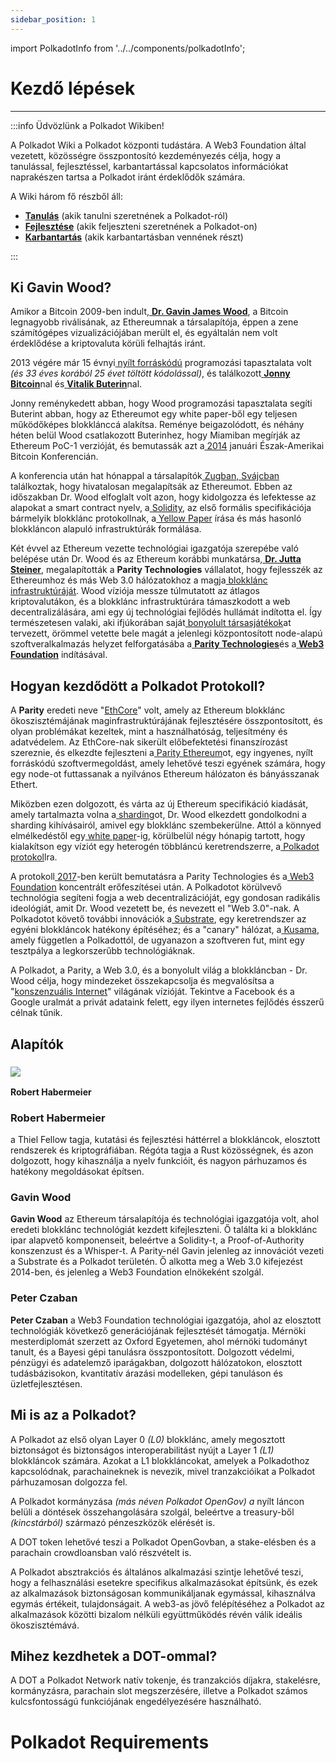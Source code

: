 ```yaml
---
sidebar_position: 1
---
```


import PolkadotInfo from '../../components/polkadotInfo';

# Kezdő lépések
---

:::info Üdvözlünk a Polkadot Wikiben!

A Polkadot Wiki a Polkadot központi tudástára. A Web3 Foundation által vezetett, közösségre összpontosító kezdeményezés célja, hogy a tanulással, fejlesztéssel, karbantartással kapcsolatos információkat naprakészen tartsa a Polkadot iránt érdeklődők számára.

A Wiki három fő részből áll:

- [**Tanulás**](../hamarosan/forditas-alatt.md)  (akik tanulni szeretnének a Polkadot-ról)
- [**Fejlesztése**](../hamarosan/forditas-alatt.md)  (akik feljeszteni szeretnének a Polkadot-on)
- [**Karbantartás**](../hamarosan/forditas-alatt.md) (akik karbantartásban vennének részt)

:::

## **Ki Gavin Wood?**

Amikor a Bitcoin 2009-ben indult,[ **Dr. Gavin James Wood**](https://www.gavwood.com/), a Bitcoin legnagyobb riválisának, az Ethereumnak a társalapítója, éppen a zene számítógépes vizualizációjában merült el, és egyáltalán nem volt érdeklődése a kriptovaluta körüli felhajtás iránt.

2013 végére már 15 évnyi[ nyílt forráskódú](https://assets.fireside.fm/file/fireside-images/podcasts/transcripts/d/d5b060aa-e9bf-4a5c-88ac-ccda4382716a/episodes/0/04f58c7d-7cf1-4fa3-b39f-79a530a627cf/transcript.txt) programozási tapasztalata volt *(és 33 éves korából 25 évet töltött kódolással)*, és találkozott[ **Jonny Bitcoin**](https://epicenter.tv/episodes/259/)nal és[ **Vitalik Buterin**](https://en.wikipedia.org/wiki/Vitalik%5FButerin)nal.

Jonny reménykedett abban, hogy Wood programozási tapasztalata segíti Buterint abban, hogy az Ethereumot egy white paper-ből egy teljesen működőképes blokklánccá alakítsa. Reménye beigazolódott, és néhány héten belül Wood csatlakozott Buterinhez, hogy Miamiban megírják az Ethereum PoC-1 verzióját, és bemutassák azt a[ 2014](https://fortune.com/2014/01/28/cash-menagerie-inside-the-bitcoin-confab/) januári Észak-Amerikai Bitcoin Konferencián.

A konferencia után hat hónappal a társalapítók[ Zugban, Svájcban](https://www.bloomberg.com/profile/company/1482193D:SW) találkoztak, hogy hivatalosan megalapítsák az Ethereumot. Ebben az időszakban Dr. Wood elfoglalt volt azon, hogy kidolgozza és lefektesse az alapokat a smart contract nyelv, a[ Solidity](https://en.wikipedia.org/wiki/Solidity), az első formális specifikációja bármelyik blokklánc protokollnak, a[ Yellow Paper](https://ethereum.github.io/yellowpaper/paper.pdf) írása és más hasonló blokkláncon alapuló infrastruktúrák formálása.

Két évvel az Ethereum vezette technológiai igazgatója szerepébe való belépése után Dr. Wood és az Ethereum korábbi munkatársa,[ **Dr. Jutta Steiner**](https://www.linkedin.com/in/jutta-steiner/), megalapították a **Parity Technologies** vállalatot, hogy fejlesszék az Ethereumhoz és más Web 3.0 hálózatokhoz a magja[ blokklánc infrastruktúráját](https://medium.com/paritytech). Wood víziója messze túlmutatott az átlagos kriptovalutákon, és a blokklánc infrastruktúrára támaszkodott a web decentralizálására, ami egy új technológiai fejlődés hullámát indította el. Így természetesen valaki, aki ifjúkorában saját[ bonyolult társasjátékok](https://boardgamegeek.com/boardgame/99385/milton-keynes)at tervezett, örömmel vetette bele magát a jelenlegi központosított node-alapú szoftveralkalmazás helyzet felforgatásába a[ **Parity Technologies**](https://github.com/paritytech/)és a[ **Web3 Foundation**](https://web3.foundation/) indításával.

## **Hogyan kezdődött a Polkadot Protokoll?**

A **Parity** eredeti neve "[EthCore](https://www.nasdaq.com/articles/ethcore-raises-financing-round-first-venture-capital-funded-ethereum-startup-2016-04-22)" volt, amely az Ethereum blokklánc ökoszisztémájának maginfrastruktúrájának fejlesztésére összpontosított, és olyan problémákat kezeltek, mint a használhatóság, teljesítmény és adatvédelem. Az EthCore-nak sikerült előbefektetési finanszírozást szereznie, és elkezdte fejleszteni a[ Parity Ethereum](https://www.parity.io/ethereum/)ot, egy ingyenes, nyílt forráskódú szoftvermegoldást, amely lehetővé teszi egyének számára, hogy egy node-ot futtassanak a nyilvános Ethereum hálózaton és bányásszanak Ethert.

Miközben ezen dolgozott, és várta az új Ethereum specifikáció kiadását, amely tartalmazta volna a[ sharding](https://www.parity.io/a-brief-summary-of-everything-substrate-polkadot/)ot, Dr. Wood elkezdett gondolkodni a sharding kihívásairól, amivel egy blokklánc szembekerülne. Attól a könnyed elmélkedéstől egy[ white paper](https://github.com/polkadot-io/polkadot-white-paper)\-ig, körülbelül négy hónapig tartott, hogy kialakítson egy víziót egy heterogén többláncú keretrendszerre, a[ Polkadot protokol](https://polkadot.network/whitepaper/)lra.

A protokoll[ 2017](https://www.youtube.com/watch?v=lIghiCmHz0U)\-ben került bemutatásra a Parity Technologies és a[ Web3 Foundation](https://polkadot.network/whitepaper/) koncentrált erőfeszítései után. A Polkadotot körülvevő technológia segíteni fogja a web decentralizációját, egy gondosan radikális ideológiát, amit Dr. Wood vezetett be, és nevezett el "Web 3.0"-nak. A Polkadotot követő további innovációk a[ Substrate](https://medium.com/polkadot-network/a-brief-summary-of-everything-substrate-and-polkadot-f1f21071499d), egy keretrendszer az egyéni blokkláncok hatékony építéséhez; és a "canary" hálózat, a[ Kusama](https://twitter.com/ParityTech/status/1202254433796677632), amely független a Polkadottól, de ugyanazon a szoftveren fut, mint egy tesztpálya a legkorszerűbb technológiáknak.

A Polkadot, a Parity, a Web 3.0, és a bonyolult világ a blokkláncban - Dr. Wood célja, hogy mindezeket összekapcsolja és megvalósítsa a "[konszenzuális Internet](https://blocking.net/17114/gavin-wood-cosmos-is-not-enough-to-trust-not-enough-to-expand/)" világának vízióját. Tekintve a Facebook és a Google uralmát a privát adataink felett, egy ilyen internetes fejlődés ésszerű célnak tűnik.

## **Alapítók**

### ![](https://lh7-us.googleusercontent.com/SYQXI-SMxUKU4S4NzQ5GRcnW3zfereLO0WFpjvN4oWCjgakBqTlqgZCGSBeq6yDLvu97uLIRFOKCSPpMYg-bQugU4LLyW9oTdcGNeBm5C1TWtsNRTAv-fVbacpo6Ck4gOCWojVZfLnv4Nfa05WaN6iI)
**Robert Habermeier**

### **Robert Habermeier** 
a Thiel Fellow tagja, kutatási és fejlesztési háttérrel a blokkláncok, elosztott rendszerek és kriptográfiában. Régóta tagja a Rust közösségnek, és azon dolgozott, hogy kihasználja a nyelv funkcióit, és nagyon párhuzamos és hatékony megoldásokat építsen.

### **Gavin Wood**

**Gavin Wood** az Ethereum társalapítója és technológiai igazgatója volt, ahol eredeti blokklánc technológiát kezdett kifejleszteni. Ő találta ki a blokklánc ipar alapvető komponenseit, beleértve a Solidity-t, a Proof-of-Authority konszenzust és a Whisper-t. A Parity-nél Gavin jelenleg az innovációt vezeti a Substrate és a Polkadot területén. Ő alkotta meg a Web 3.0 kifejezést 2014-ben, és jelenleg a Web3 Foundation elnökeként szolgál.

### **Peter Czaban**

**Peter Czaban** a Web3 Foundation technológiai igazgatója, ahol az elosztott technológiák következő generációjának fejlesztését támogatja. Mérnöki mesterdiplomát szerzett az Oxford Egyetemen, ahol mérnöki tudományt tanult, és a Bayesi gépi tanulásra összpontosított. Dolgozott védelmi, pénzügyi és adatelemző iparágakban, dolgozott hálózatokon, elosztott tudásbázisokon, kvantitatív árazási modelleken, gépi tanuláson és üzletfejlesztésen.

## **Mi is az a Polkadot?**

A Polkadot az első olyan Layer 0 *(L0)* blokklánc, amely megosztott biztonságot és biztonságos interoperabilitást nyújt a Layer 1 *(L1)* blokkláncok számára. Azokat a L1 blokkláncokat, amelyek a Polkadothoz kapcsolódnak, parachaineknek is nevezik, mivel tranzakcióikat a Polkadot párhuzamosan dolgozza fel.

A Polkadot kormányzása *(más néven Polkadot OpenGov) a* nyílt láncon belüli a döntések összehangolására szolgál, beleértve a treasury-ből *(kincstárból)* származó pénzeszközök elérését is.

A DOT token lehetővé teszi a Polkadot OpenGovban, a stake-elésben és a parachain crowdloansban való részvételt is.

A Polkadot absztrakciós és általános alkalmazási szintje lehetővé teszi, hogy a felhasználási esetekre specifikus alkalmazásokat építsünk, és ezek az alkalmazások biztonságosan kommunikáljanak egymással, kihasználva egymás értékeit, tulajdonságait. A web3-as jövő felépítéséhez a Polkadot az alkalmazások közötti bizalom nélküli együttműködés révén válik ideális ökoszisztémává.

## **Mihez kezdhetek a DOT-ommal?**

A DOT a Polkadot Network natív tokenje, és tranzakciós díjakra, stakelésre, kormányzásra, parachain slot megszerzésére, illetve a Polkadot számos kulcsfontosságú funkciójának engedélyezésére használható.

# Polkadot Requirements
<PolkadotInfo />